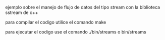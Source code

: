 ejemplo sobre el manejo de flujo de datos del tipo stream con la biblioteca sstream de c++

para compilar el codigo utilice el comando make

para ejecutar el codigo use el comando ./bin/streams o bin/streams